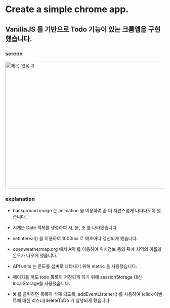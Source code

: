 # Create a simple chrome app.

## VanillaJS 를 기반으로 Todo 기능이 있는 크롬앱을 구현했습니다.

### screen

<img src="https://user-images.githubusercontent.com/59306143/101284770-06905600-3825-11eb-86de-36590321f1ec.gif" alt="제목-없음-3" width="600" height="400"/>

### explanation

- background image 는 animation 을 이용하여 좀 더 자연스럽게 나타나도록 했습니다.

- 시계는 Date 객체를 생성하여 시, 분, 초 를 나타냈습니다.

- setInterval() 을 이용하여 1000ms 로 매초마다 갱신되게 했습니다.

- openweathermap.org 에서 API 를 이용하여 위치정보 동의 뒤에 지역의 이름과 온도가 나오게 했습니다.

- API units 는 온도를 섭씨로 나타내기 위해 metric 을 사용했습니다.

- 페이지를 꺼도 todo 목록이 저장되게 하기 위해 sessionStorage 대신 localStorage를 사용했습니다.

- ❌ 를 클릭하면 목록이 삭제 되도록, addEventListener() 를 사용하여 (click 이벤트에 대한 리스너)deleteToDo 가 실행되게 했습니다.
